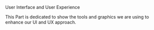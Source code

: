 User Interface and User Experience

This Part is dedicated to show the tools and graphics we are using to enhance our UI and UX approach.
